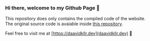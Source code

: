 
### Hi there, welcome to my Github Page :wave:

This repository does only contains the compiled code of the website.  
The original source code is avaiable inside [this repository](https://github.com/daavidkllr/github-page-src).

Feel free to visit me at [https://daavidkllr.dev](daavidkllr.dev) :ghost:
